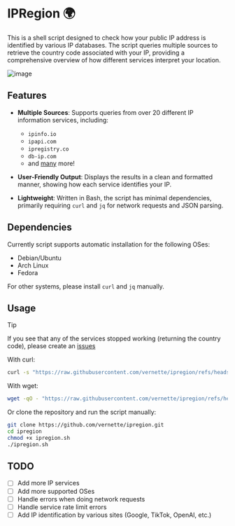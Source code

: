 # IPRegion 🌍

This is a shell script designed to check how your public IP address is identified by various IP databases. The script queries multiple sources to retrieve the country code associated with your IP, providing a comprehensive overview of how different services interpret your location.

![image](https://i.imgur.com/7Tj4Usc.png)

## Features

- **Multiple Sources**: Supports queries from over 20 different IP information services, including:
  - `ipinfo.io`
  - `ipapi.com`
  - `ipregistry.co`
  - `db-ip.com`
  - and [many](https://github.com/vernette/ipregion/blob/master/ipregion.sh#L6) more!

- **User-Friendly Output**: Displays the results in a clean and formatted manner, showing how each service identifies your IP.

- **Lightweight**: Written in Bash, the script has minimal dependencies, primarily requiring `curl` and `jq` for network requests and JSON parsing.

## Dependencies

Currently script supports automatic installation for the following OSes:

- Debian/Ubuntu
- Arch Linux
- Fedora

For other systems, please install `curl` and `jq` manually.

## Usage

> [!TIP]
> If you see that any of the services stopped working (returning the country code), please create an [issues](https://github.com/vernette/ipregion/issues)

With curl:

```bash
curl -s "https://raw.githubusercontent.com/vernette/ipregion/refs/heads/master/ipregion.sh" | bash
```

With wget:

```bash
wget -qO - "https://raw.githubusercontent.com/vernette/ipregion/refs/heads/master/ipregion.sh" | bash
```

Or clone the repository and run the script manually:

```bash
git clone https://github.com/vernette/ipregion.git
cd ipregion
chmod +x ipregion.sh
./ipregion.sh
```

## TODO

- [ ] Add more IP services
- [ ] Add more supported OSes
- [ ] Handle errors when doing network requests
- [ ] Handle service rate limit errors
- [ ] Add IP identification by various sites (Google, TikTok, OpenAI, etc.)
